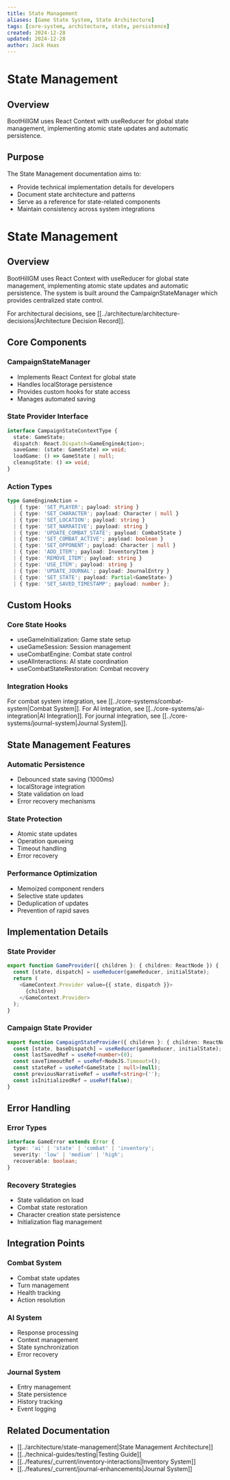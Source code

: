 ```yaml
---
title: State Management
aliases: [Game State System, State Architecture]
tags: [core-system, architecture, state, persistence]
created: 2024-12-28
updated: 2024-12-28
author: Jack Haas
---
```


# State Management

## Overview
BootHillGM uses React Context with useReducer for global state management, implementing atomic state updates and automatic persistence.

## Purpose
The State Management documentation aims to:
- Provide technical implementation details for developers
- Document state architecture and patterns
- Serve as a reference for state-related components
- Maintain consistency across system integrations

# State Management

## Overview
BootHillGM uses React Context with useReducer for global state management, implementing atomic state updates and automatic persistence. The system is built around the CampaignStateManager which provides centralized state control.

For architectural decisions, see [[../architecture/architecture-decisions|Architecture Decision Record]].

## Core Components

### CampaignStateManager
- Implements React Context for global state
- Handles localStorage persistence
- Provides custom hooks for state access
- Manages automated saving

### State Provider Interface
```typescript
interface CampaignStateContextType {
  state: GameState;
  dispatch: React.Dispatch<GameEngineAction>;
  saveGame: (state: GameState) => void;
  loadGame: () => GameState | null;
  cleanupState: () => void;
}
```

### Action Types
```typescript
type GameEngineAction =
  | { type: 'SET_PLAYER'; payload: string }
  | { type: 'SET_CHARACTER'; payload: Character | null }
  | { type: 'SET_LOCATION'; payload: string }
  | { type: 'SET_NARRATIVE'; payload: string }
  | { type: 'UPDATE_COMBAT_STATE'; payload: CombatState }
  | { type: 'SET_COMBAT_ACTIVE'; payload: boolean }
  | { type: 'SET_OPPONENT'; payload: Character | null }
  | { type: 'ADD_ITEM'; payload: InventoryItem }
  | { type: 'REMOVE_ITEM'; payload: string }
  | { type: 'USE_ITEM'; payload: string }
  | { type: 'UPDATE_JOURNAL'; payload: JournalEntry }
  | { type: 'SET_STATE'; payload: Partial<GameState> }
  | { type: 'SET_SAVED_TIMESTAMP'; payload: number };
```

## Custom Hooks

### Core State Hooks
- useGameInitialization: Game state setup
- useGameSession: Session management
- useCombatEngine: Combat state control
- useAIInteractions: AI state coordination
- useCombatStateRestoration: Combat recovery

### Integration Hooks
For combat system integration, see [[../core-systems/combat-system|Combat System]].
For AI integration, see [[../core-systems/ai-integration|AI Integration]].
For journal integration, see [[../core-systems/journal-system|Journal System]].

## State Management Features

### Automatic Persistence
- Debounced state saving (1000ms)
- localStorage integration
- State validation on load
- Error recovery mechanisms

### State Protection
- Atomic state updates
- Operation queueing
- Timeout handling
- Error recovery

### Performance Optimization
- Memoized component renders
- Selective state updates
- Deduplication of updates
- Prevention of rapid saves

## Implementation Details

### State Provider
```typescript
export function GameProvider({ children }: { children: ReactNode }) {
  const [state, dispatch] = useReducer(gameReducer, initialState);
  return (
    <GameContext.Provider value={{ state, dispatch }}>
      {children}
    </GameContext.Provider>
  );
}
```

### Campaign State Provider
```typescript
export function CampaignStateProvider({ children }: { children: ReactNode }) {
  const [state, baseDispatch] = useReducer(gameReducer, initialState);
  const lastSavedRef = useRef<number>(0);
  const saveTimeoutRef = useRef<NodeJS.Timeout>();
  const stateRef = useRef<GameState | null>(null);
  const previousNarrativeRef = useRef<string>('');
  const isInitializedRef = useRef(false);
}
```

## Error Handling

### Error Types
```typescript
interface GameError extends Error {
  type: 'ai' | 'state' | 'combat' | 'inventory';
  severity: 'low' | 'medium' | 'high';
  recoverable: boolean;
}
```

### Recovery Strategies
- State validation on load
- Combat state restoration
- Character creation state persistence
- Initialization flag management

## Integration Points

### Combat System
- Combat state updates
- Turn management
- Health tracking
- Action resolution

### AI System
- Response processing
- Context management
- State synchronization
- Error recovery

### Journal System
- Entry management
- State persistence
- History tracking
- Event logging

## Related Documentation
- [[../architecture/state-management|State Management Architecture]]
- [[../technical-guides/testing|Testing Guide]]
- [[../features/_current/inventory-interactions|Inventory System]]
- [[../features/_current/journal-enhancements|Journal System]]
